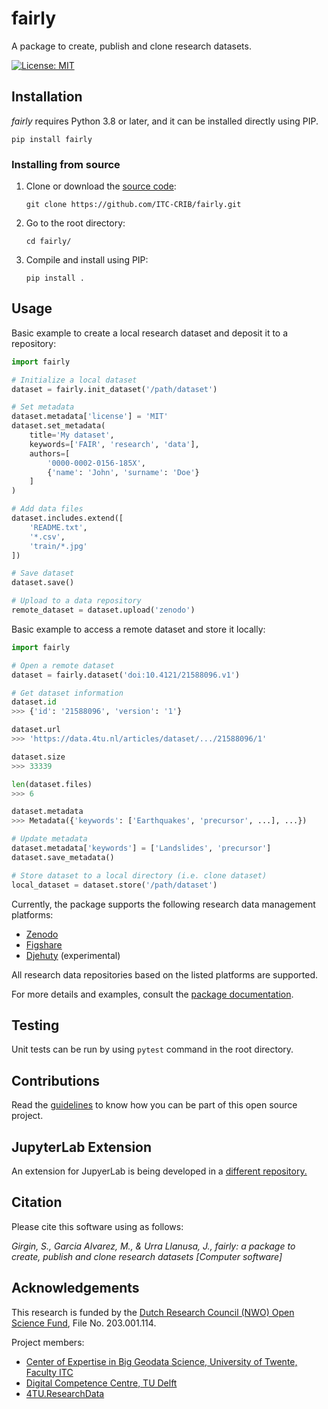# fairly
A package to create, publish and clone research datasets.

[![License: MIT](https://img.shields.io/badge/License-MIT-yellow.svg)](https://opensource.org/licenses/MIT)


## Installation

*fairly* requires Python 3.8 or later, and it can be installed directly using PIP.

```shell
pip install fairly
```

### Installing from source

1. Clone or download the [source code](https://github.com/ITC-CRIB/fairly):

    ```shell
    git clone https://github.com/ITC-CRIB/fairly.git
    ```

2. Go to the root directory:

    ```shell
    cd fairly/
    ```

3. Compile and install using PIP:

    ```shell
    pip install .
    ```

## Usage

Basic example to create a local research dataset and deposit it to a repository:

```python
import fairly

# Initialize a local dataset
dataset = fairly.init_dataset('/path/dataset')

# Set metadata
dataset.metadata['license'] = 'MIT'
dataset.set_metadata(
	title='My dataset',
	keywords=['FAIR', 'research', 'data'],
	authors=[
		'0000-0002-0156-185X',
		{'name': 'John', 'surname': 'Doe'}
	]
)

# Add data files
dataset.includes.extend([
	'README.txt',
	'*.csv',
	'train/*.jpg'
])

# Save dataset
dataset.save()

# Upload to a data repository
remote_dataset = dataset.upload('zenodo')
```

Basic example to access a remote dataset and store it locally:

```python
import fairly

# Open a remote dataset
dataset = fairly.dataset('doi:10.4121/21588096.v1')

# Get dataset information
dataset.id
>>> {'id': '21588096', 'version': '1'}

dataset.url
>>> 'https://data.4tu.nl/articles/dataset/.../21588096/1'

dataset.size
>>> 33339

len(dataset.files)
>>> 6

dataset.metadata
>>> Metadata({'keywords': ['Earthquakes', 'precursor', ...], ...})

# Update metadata
dataset.metadata['keywords'] = ['Landslides', 'precursor']
dataset.save_metadata()

# Store dataset to a local directory (i.e. clone dataset)
local_dataset = dataset.store('/path/dataset')
```

Currently, the package supports the following research data management platforms:

- [Zenodo](https://zenodo.org/)
- [Figshare](https://figshare.com/)
- [Djehuty](https://github.com/4TUResearchData/djehuty/) (experimental)

All research data repositories based on the listed platforms are supported.

For more details and examples, consult the [package documentation](https://fairly.readthedocs.io/en/latest/package/installation.html).


## Testing

Unit tests can be run by using `pytest` command in the root directory.


## Contributions

Read the [guidelines](CONTRIBUTING.md) to know how you can be part of this open source project.

## JupyterLab Extension

An extension for JupyerLab is being developed in a [different repository.](https://github.com/ITC-CRIB/JupyterFAIR)

## Citation

Please cite this software using as follows:

*Girgin, S., Garcia Alvarez, M., & Urra Llanusa, J., fairly: a package to create, publish and clone research datasets [Computer software]*


## Acknowledgements

This research is funded by the [Dutch Research Council (NWO) Open Science Fund](https://www.nwo.nl/en/researchprogrammes/open-science/open-science-fund/), File No. 203.001.114.

Project members:

- [Center of Expertise in Big Geodata Science, University of Twente, Faculty ITC](https://itc.nl/big-geodata/)
- [Digital Competence Centre, TU Delft](https://dcc.tudelft.nl/)
- [4TU.ResearchData](https://data.4tu.nl/)
